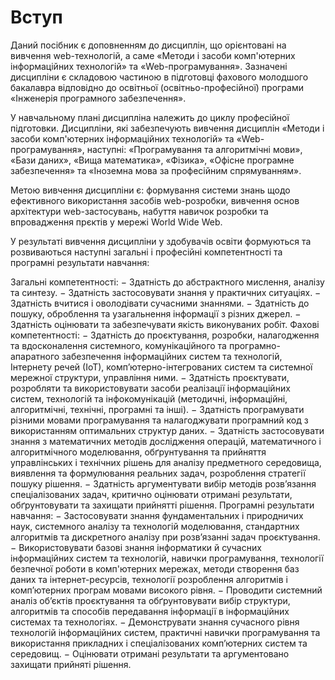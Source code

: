 # Вступ

Даний посібник є доповненням до дисциплін, що орієнтовані на вивчення web-технологій, а саме «Методи і засоби комп'ютерних інформаційних технологій» та «Web-програмування». Зазначені дисципліни є складовою частиною в підготовці фахового молодшого бакалавра відповідно до освітньої (освітньо-професійної) програми «Інженерія програмного забезпечення».

У навчальному плані дисципліна належить до циклу професійної підготовки. Дисципліни, які забезпечують вивчення дисциплін «Методи і засоби комп'ютерних інформаційних технологій» та «Web-програмування», наступні: «Програмування та алгоритмічні мови», «Бази даних», «Вища математика», «Фізика», «Офісне програмне забезпечення» та «Іноземна мова за професійним спрямуванням».

Метою вивчення дисципліни є: формування системи знань щодо ефективного використання засобів web-розробки, вивчення основ архітектури web-застосувань, набуття навичок розробки та впровадження прєктів у мережі World Wide Web.

У результаті вивчення дисципліни у здобувачів освіти формуються та розвиваються наступні загальні і професійні компетентності та програмні результати навчання:

Загальні компетентності:
− Здатність до абстрактного мислення, аналізу та синтезу.
− Здатність застосовувати знання у практичних ситуаціях.
− Здатність вчитися і оволодівати сучасними знаннями.
− Здатність до пошуку, оброблення та узагальнення інформації з різних джерел.
− Здатність оцінювати та забезпечувати якість виконуваних робіт.
Фахові компетентності:
− Здатність до проєктування, розробки, налагодження та вдосконалення системного, комунікаційного та програмно-апаратного забезпечення інформаційних систем та технологій, Інтернету речей (ІоТ), комп’ютерно-інтегрованих систем та системної мережної структури, управління ними.
− Здатність проєктувати, розробляти та використовувати засоби реалізації інформаційних систем, технологій та інфокомунікацій (методичні, інформаційні, алгоритмічні, технічні, програмні та інші).
− Здатність програмувати різними мовами програмування та налагоджувати програмний код з використанням оптимальних структур даних.
− Здатність застосовувати знання з математичних методів дослідження операцій, математичного і алгоритмічного моделювання, обґрунтування та прийняття управлінських і технічних рішень для аналізу предметного середовища, виявлення та формулювання реальних задач, розроблення стратегії пошуку рішення.
− Здатність аргументувати вибір методів розв’язання спеціалізованих задач, критично оцінювати отримані результати, обґрунтовувати та захищати прийнятті рішення.
Програмні результати навчання:
− Застосовувати знання фундаментальних і природничих наук, системного аналізу та технологій моделювання, стандартних алгоритмів та дискретного аналізу при розв’язанні задач проєктування.
− Використовувати базові знання інформатики й сучасних інформаційних систем та технологій, навички програмування, технології безпечної роботи в комп'ютерних мережах, методи створення баз даних та інтернет-ресурсів, технології розроблення алгоритмів і комп’ютерних програм мовами високого рівня.
− Проводити системний аналіз об’єктів проєктування та обґрунтовувати вибір структури, алгоритмів та способів передавання інформації в інформаційних системах та технологіях.
− Демонструвати знання сучасного рівня технологій інформаційних систем, практичні навички програмування та використання прикладних і спеціалізованих комп’ютерних систем та середовищ.
− Оцінювати отримані результати та аргументовано захищати прийняті рішення.